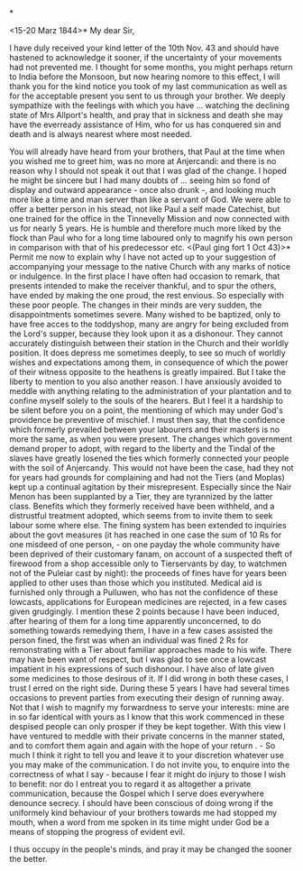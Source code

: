 <an Brown in England>*

 <15-20 Marz 1844>*
My dear Sir,

I have duly received your kind letter of the 10th Nov. 43 and should have hastened to acknowledge it sooner, if the uncertainty of your movements had not prevented me. I thought for some months, you might perhaps return to India before the Monsoon, but now hearing nomore to this effect, I will thank you for the kind notice you took of my last communication as well as for the acceptable present you sent to us through your brother. We deeply sympathize with the feelings with which you have ... watching the declining state of Mrs Allport's health, and pray that in sickness and death she may have the everready assistance of Him, who for us has conquered sin and death and is always nearest where most needed.

You will already have heard from your brothers, that Paul at the time when you wished me to greet him, was no more at Anjercandi: and there is no reason why I should not speak it out that I was glad of the change. I hoped he might be sincere but I had many doubts of ... seeing him so fond of display and outward appearance - once also drunk -, and looking much more like a time and man server than like a servant of God. We were able to offer a better person in his stead, not like Paul a self made Catechist, but one trained for the office in the Tinnevelly Mission and now connected with us for nearly 5 years. He is humble and therefore much more liked by the flock than Paul who for a long time laboured only to magnify his own person in comparison with that of his predecessor etc. <(Paul ging fort 1 Oct 43)>* 
Permit me now to explain why I have not acted up to your suggestion of accompanying your message to the native Church with any marks of notice or indulgence. In the first place I have often had occasion to remark, that presents intended to make the receiver thankful, and to spur the others, have ended by making the one proud, the rest envious. So especially with these poor people. The changes in their minds are very sudden, the disappointments sometimes severe. Many wished to be baptized, only to have free acces to the toddyshop, many are angry for being excluded from the Lord's supper, because they look upon it as a dishonour. They cannot accurately distinguish between their station in the Church and their worldly position. It does depress me sometimes deeply, to see so much of worldly wishes and expectations among them, in consequence of which the power of their witness opposite to the heathens is greatly impaired. But I take the liberty to mention to you also another reason. I have anxiously avoided to meddle with anything relating to the administration of your plantation and to confine myself solely to the souls of the hearers. But I feel it a hardship to be silent before you on a point, the mentioning of which may under God's providence be preventive of mischief. I must then say, that the confidence which formerly prevailed between your labourers and their masters is no more the same, as when you were present. The changes which government demand proper to adopt, with regard to the liberty and the Tindal of the slaves have greatly losened the ties which formerly connected your people with the soil of Anjercandy. This would not have been the case, had they not for years had grounds for complaining and had not the Tiers (and Moplas) kept up a continual agitation by their misrepresent. Especially since the Nair Menon has been supplanted by a Tier, they are tyrannized by the latter class. Benefits which they formerly received have been withheld, and a distrustful treatment adopted, which seems <thus provoking them> from to invite them to seek labour some where else. The fining system has been extended to inquiries about the govt measures (it has reached in one case the sum of 10 Rs for one misdeed of one person, - on one payday the whole community have been deprived of their customary fanam, on account of a suspected theft of firewood from a shop accessible only to Tierservants by day, to watchmen not of the Puleiar cast by night): the proceeds of fines have for years been applied to other uses than those which you instituted. Medical aid is furnished only through a Pulluwen, who has not the confidence of these lowcasts, applications for European medicines are rejected, in a few cases given grudgingly. I mention these 2 points because I have been induced, after hearing of them for a long time apparently unconcerned, to do something towards remedying them, I have in a few cases assisted the person fined, the first was when an individual was fined 2 Rs for remonstrating with a Tier about familiar approaches made to his wife. There may have been want of respect, but I was glad to see once a lowcast impatient in his expressions of such dishonour. I have also of late given some medicines to those desirous of it. If I did wrong in both these cases, I trust I erred on the right side. During these 5 years I have had several times occasions to prevent parties from executing their design of running away. Not that I wish to magnify my forwardness to serve your interests: mine are in so far identical with yours as I know that this work commenced in these despised people can only prosper if they be kept together. With this view I have ventured to meddle with their private concerns in the manner stated, and to comfort them again and again with the hope of your return <for I am deeply sensible of the inconvenience attaching to the position>. - So much I think it right to tell you and leave it to your discretion whatever use you may make of the communication. I do not invite you, to enquire into the correctness of what I say - because I fear it might do injury to those I wish to benefit: nor do I entreat you to regard it as altogether a private communication, because the Gospel which I serve does everywhere denounce secrecy. I should have been conscious of doing wrong if the uniformely kind behaviour of your brothers towards me had stopped my mouth, when a word from me spoken in its time might under God be a means of stopping the progress of evident evil.

I thus occupy in the people's minds, and pray it may be changed the sooner the better.



